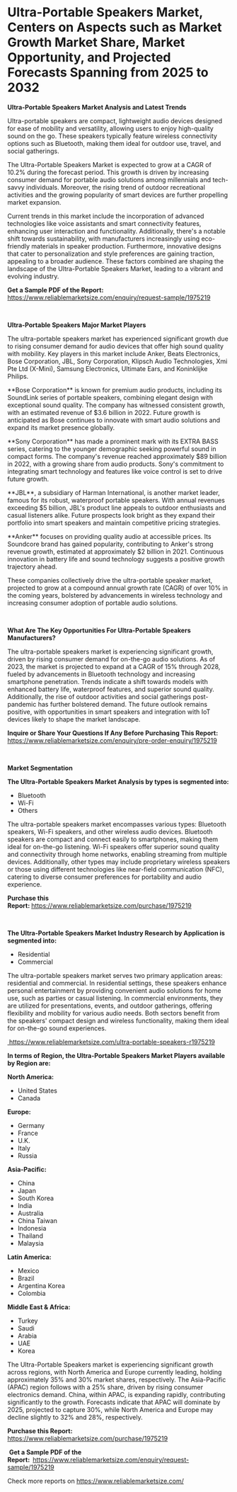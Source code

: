 <p><h1>Ultra-Portable Speakers Market, Centers on Aspects such as Market Growth Market Share, Market Opportunity, and Projected Forecasts Spanning from 2025 to 2032</h1></p><p><strong>Ultra-Portable Speakers Market Analysis and Latest Trends</strong></p>
<p><p>Ultra-portable speakers are compact, lightweight audio devices designed for ease of mobility and versatility, allowing users to enjoy high-quality sound on the go. These speakers typically feature wireless connectivity options such as Bluetooth, making them ideal for outdoor use, travel, and social gatherings.</p><p>The Ultra-Portable Speakers Market is expected to grow at a CAGR of 10.2% during the forecast period. This growth is driven by increasing consumer demand for portable audio solutions among millennials and tech-savvy individuals. Moreover, the rising trend of outdoor recreational activities and the growing popularity of smart devices are further propelling market expansion.</p><p>Current trends in this market include the incorporation of advanced technologies like voice assistants and smart connectivity features, enhancing user interaction and functionality. Additionally, there's a notable shift towards sustainability, with manufacturers increasingly using eco-friendly materials in speaker production. Furthermore, innovative designs that cater to personalization and style preferences are gaining traction, appealing to a broader audience. These factors combined are shaping the landscape of the Ultra-Portable Speakers Market, leading to a vibrant and evolving industry.</p></p>
<p><strong>Get a Sample PDF of the Report:&nbsp;</strong> <a href="https://www.reliablemarketsize.com/enquiry/request-sample/1975219?utm_campaign=3509&utm_medium=2&utm_source=Github&utm_content=ia&utm_term=06042025&utm_id=ultra-portable-speakers">https://www.reliablemarketsize.com/enquiry/request-sample/1975219</a></p>
<p>&nbsp;</p>
<p><strong>Ultra-Portable Speakers Major Market Players</strong></p>
<p><p>The ultra-portable speakers market has experienced significant growth due to rising consumer demand for audio devices that offer high sound quality with mobility. Key players in this market include Anker, Beats Electronics, Bose Corporation, JBL, Sony Corporation, Klipsch Audio Technologies, Xmi Pte Ltd (X-Mini), Samsung Electronics, Ultimate Ears, and Koninklijke Philips.</p><p>**Bose Corporation** is known for premium audio products, including its SoundLink series of portable speakers, combining elegant design with exceptional sound quality. The company has witnessed consistent growth, with an estimated revenue of $3.6 billion in 2022. Future growth is anticipated as Bose continues to innovate with smart audio solutions and expand its market presence globally.</p><p>**Sony Corporation** has made a prominent mark with its EXTRA BASS series, catering to the younger demographic seeking powerful sound in compact forms. The company's revenue reached approximately $89 billion in 2022, with a growing share from audio products. Sony's commitment to integrating smart technology and features like voice control is set to drive future growth.</p><p>**JBL**, a subsidiary of Harman International, is another market leader, famous for its robust, waterproof portable speakers. With annual revenues exceeding $5 billion, JBL's product line appeals to outdoor enthusiasts and casual listeners alike. Future prospects look bright as they expand their portfolio into smart speakers and maintain competitive pricing strategies.</p><p>**Anker** focuses on providing quality audio at accessible prices. Its Soundcore brand has gained popularity, contributing to Anker's strong revenue growth, estimated at approximately $2 billion in 2021. Continuous innovation in battery life and sound technology suggests a positive growth trajectory ahead.</p><p>These companies collectively drive the ultra-portable speaker market, projected to grow at a compound annual growth rate (CAGR) of over 10% in the coming years, bolstered by advancements in wireless technology and increasing consumer adoption of portable audio solutions.</p></p>
<p>&nbsp;</p>
<p><strong>What Are The Key Opportunities For Ultra-Portable Speakers Manufacturers?</strong></p>
<p><p>The ultra-portable speakers market is experiencing significant growth, driven by rising consumer demand for on-the-go audio solutions. As of 2023, the market is projected to expand at a CAGR of 15% through 2028, fueled by advancements in Bluetooth technology and increasing smartphone penetration. Trends indicate a shift towards models with enhanced battery life, waterproof features, and superior sound quality. Additionally, the rise of outdoor activities and social gatherings post-pandemic has further bolstered demand. The future outlook remains positive, with opportunities in smart speakers and integration with IoT devices likely to shape the market landscape.</p></p>
<p><strong>Inquire or Share Your Questions If Any Before Purchasing This Report:</strong> <a href="https://www.reliablemarketsize.com/enquiry/pre-order-enquiry/1975219?utm_campaign=3509&utm_medium=2&utm_source=Github&utm_content=ia&utm_term=06042025&utm_id=ultra-portable-speakers">https://www.reliablemarketsize.com/enquiry/pre-order-enquiry/1975219</a></p>
<p>&nbsp;</p>
<p><strong>Market Segmentation</strong></p>
<p><strong>The Ultra-Portable Speakers Market Analysis by types is segmented into:</strong></p>
<p><ul><li>Bluetooth</li><li>Wi-Fi</li><li>Others</li></ul></p>
<p><p>The ultra-portable speakers market encompasses various types: Bluetooth speakers, Wi-Fi speakers, and other wireless audio devices. Bluetooth speakers are compact and connect easily to smartphones, making them ideal for on-the-go listening. Wi-Fi speakers offer superior sound quality and connectivity through home networks, enabling streaming from multiple devices. Additionally, other types may include proprietary wireless speakers or those using different technologies like near-field communication (NFC), catering to diverse consumer preferences for portability and audio experience.</p></p>
<p><strong>Purchase this Report:&nbsp;</strong><a href="https://www.reliablemarketsize.com/purchase/1975219?utm_campaign=3509&utm_medium=2&utm_source=Github&utm_content=ia&utm_term=06042025&utm_id=ultra-portable-speakers">https://www.reliablemarketsize.com/purchase/1975219</a></p>
<p>&nbsp;</p>
<p><strong>The Ultra-Portable Speakers Market Industry Research by Application is segmented into:</strong></p>
<p><ul><li>Residential</li><li>Commercial</li></ul></p>
<p><p>The ultra-portable speakers market serves two primary application areas: residential and commercial. In residential settings, these speakers enhance personal entertainment by providing convenient audio solutions for home use, such as parties or casual listening. In commercial environments, they are utilized for presentations, events, and outdoor gatherings, offering flexibility and mobility for various audio needs. Both sectors benefit from the speakers' compact design and wireless functionality, making them ideal for on-the-go sound experiences.</p></p>
<p><a href="https://www.reliablemarketsize.com/ultra-portable-speakers-r1975219?utm_campaign=3509&utm_medium=2&utm_source=Github&utm_content=ia&utm_term=06042025&utm_id=ultra-portable-speakers">&nbsp;https://www.reliablemarketsize.com/ultra-portable-speakers-r1975219</a></p>
<p><strong>In terms of Region, the Ultra-Portable Speakers Market Players available by Region are:</strong></p>
<p>
    <p> <strong> North America: </strong>
        <ul>
            <li>United States</li>
            <li>Canada</li>
        </ul>
        </p> 
    <p> <strong> Europe: </strong>
        <ul>
            <li>Germany</li>
            <li>France</li>
            <li>U.K.</li>
            <li>Italy</li>
            <li>Russia</li>
        </ul>
        </p> 
    <p> <strong> Asia-Pacific: </strong>
        <ul>
            <li>China</li>
            <li>Japan</li>
            <li>South Korea</li>
            <li>India</li>
            <li>Australia</li>
            <li>China Taiwan</li>
            <li>Indonesia</li>
            <li>Thailand</li>
            <li>Malaysia</li>
        </ul>
        </p> 
    <p> <strong> Latin America: </strong>
        <ul>
            <li>Mexico</li>
            <li>Brazil</li>
            <li>Argentina Korea</li>
            <li>Colombia</li>
        </ul>
        </p> 
    <p> <strong> Middle East & Africa: </strong>
        <ul>
            <li>Turkey</li>
            <li>Saudi</li>
            <li>Arabia</li>
            <li>UAE</li>
            <li>Korea</li>
        </ul>
    </p>
    </p>
<p><p>The Ultra-Portable Speakers market is experiencing significant growth across regions, with North America and Europe currently leading, holding approximately 35% and 30% market shares, respectively. The Asia-Pacific (APAC) region follows with a 25% share, driven by rising consumer electronics demand. China, within APAC, is expanding rapidly, contributing significantly to the growth. Forecasts indicate that APAC will dominate by 2025, projected to capture 30%, while North America and Europe may decline slightly to 32% and 28%, respectively.</p></p>
<p><strong>Purchase this Report: </strong><a href="https://www.reliablemarketsize.com/purchase/1975219?utm_campaign=3509&utm_medium=2&utm_source=Github&utm_content=ia&utm_term=06042025&utm_id=ultra-portable-speakers">https://www.reliablemarketsize.com/purchase/1975219</a></p>
<p>&nbsp;<strong>Get a Sample PDF of the Report:&nbsp;&nbsp;</strong><a href="https://www.reliablemarketsize.com/enquiry/request-sample/1975219?utm_campaign=3509&utm_medium=2&utm_source=Github&utm_content=ia&utm_term=06042025&utm_id=ultra-portable-speakers">https://www.reliablemarketsize.com/enquiry/request-sample/1975219</a></p>
<p><strong></strong></p>
<p>Check more reports on <a href="https://www.reliablemarketsize.com/?utm_campaign=3509&utm_medium=2&utm_source=Github&utm_content=ia&utm_term=06042025&utm_id=ultra-portable-speakers">https://www.reliablemarketsize.com/</a></p>